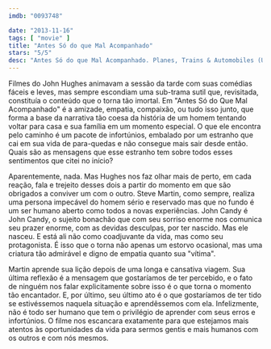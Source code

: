 ```yaml
---
imdb: "0093748"

date: "2013-11-16"
tags: [ "movie" ]
title: "Antes Só do que Mal Acompanhado"
stars: "5/5"
desc: "Antes Só do que Mal Acompanhado. Planes, Trains & Automobiles (USA, 1987). Dirigido por John Hughes. Escrito por John Hughes. Com Steve Martin, John Candy, Laila Robins, Michael McKean, Dylan Baker, Carol Bruce, Olivia Burnette, Diana Douglas, Martin Ferrero."
---
```

Filmes do John Hughes animavam a sessão da tarde com suas comédias fáceis e leves, mas sempre escondiam uma sub-trama sutil que, revisitada, constituía o conteúdo que o torna tão imortal. Em "Antes Só do Que Mal Acompanhado" é a amizade, empatia, compaixão, ou tudo isso junto, que forma a base da narrativa tão coesa da história de um homem tentando voltar para casa e sua família em um momento especial. O que ele encontra pelo caminho é um pacote de infortúnios, embalado por um estranho que cai em sua vida de para-quedas e não consegue mais sair desde então. Quais são as mensagens que esse estranho tem sobre todos esses sentimentos que citei no início?

Aparentemente, nada. Mas Hughes nos faz olhar mais de perto, em cada reação, fala e trejeito desses dois a partir do momento em que são obrigados a conviver um com o outro. Steve Martin, como sempre, realiza uma persona impecável do homem sério e reservado mas que no fundo é um ser humano aberto como todos a novas experiências. John Candy é John Candy, o sujeito bonachão que com seu sorriso enorme nos comunica seu prazer enorme, com as devidas desculpas, por ter nascido. Mas ele nasceu. E está ali não como coadjuvante da vida, mas como seu protagonista. É isso que o torna não apenas um estorvo ocasional, mas uma criatura tão admirável e digno de empatia quanto sua "vítima".

Martin aprende sua lição depois de uma longa e cansativa viagem. Sua última reflexão é a mensagem que gostaríamos de ter percebido, e o fato de ninguém nos falar explicitamente sobre isso é o que torna o momento tão encantador. E, por último, seu último ato é o que gostaríamos de ter tido se estivéssemos naquela situação e aprendêssemos com ela. Infelizmente, não é todo ser humano que tem o privilégio de aprender com seus erros e infortúnios. O filme nos escancara exatamente para que estejamos mais atentos às oportunidades da vida para sermos gentis e mais humanos com os outros e com nós mesmos.



